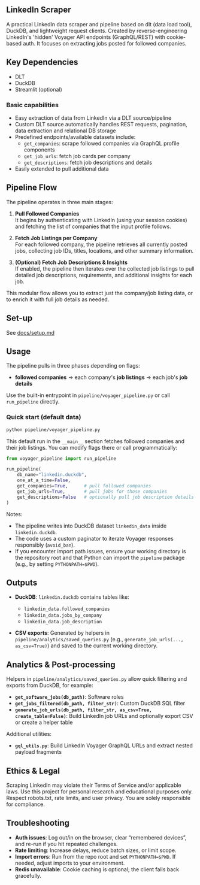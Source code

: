 ## LinkedIn Scraper

A practical LinkedIn data scraper and pipeline based on dlt (data load tool), DuckDB, and lightweight request clients. Created by reverse-engineering LinkedIn's 'hidden' Voyager API endpoints (GraphQL/REST) with cookie-based auth. It focuses on extracting jobs posted for followed companies.

## Key Dependencies 
- DLT
- DuckDB
- Streamlit (optional)

### Basic capabilities
  - Easy extraction of data from LinkedIn via a DLT source/pipeline
  - Custom DLT source automatically handles REST requests, pagination, data extraction and relational DB storage
  - Predefined endpoints/available datasets include:
    - `get_companies`: scrape followed companies via GraphQL profile components
    - `get_job_urls`: fetch job cards per company
    - `get_descriptions`: fetch job descriptions and details
  - Easily extended to pull additional data 

## Pipeline Flow

The pipeline operates in three main stages:

1. **Pull Followed Companies**  
   It begins by authenticating with LinkedIn (using your session cookies) and fetching the list of companies that the input profile follows.

2. **Fetch Job Listings per Company**  
   For each followed company, the pipeline retrieves all currently posted jobs, collecting job IDs, titles, locations, and other summary information.

3. **(Optional) Fetch Job Descriptions & Insights**  
   If enabled, the pipeline then iterates over the collected job listings to pull detailed job descriptions, requirements, and additional insights for each job.

This modular flow allows you to extract just the company/job listing data, or to enrich it with full job details as needed.


## Set-up
See [docs/setup.md](docs/setup.md)


## Usage

The pipeline pulls in three phases depending on flags:
- **followed companies** → each company's **job listings** → each job's **job details**

Use the built-in entrypoint in `pipeline/voyager_pipeline.py` or call `run_pipeline` directly.

### Quick start (default data)
```bash
python pipeline/voyager_pipeline.py
```

This default run in the `__main__` section fetches followed companies and their job listings. You can modify flags there or call programmatically:

```python
from voyager_pipeline import run_pipeline

run_pipeline(
    db_name="linkedin.duckdb",
    one_at_a_time=False,
    get_companies=True,      # pull followed companies
    get_job_urls=True,       # pull jobs for those companies
    get_descriptions=False   # optionally pull job description details
)
```

Notes:
- The pipeline writes into DuckDB dataset `linkedin_data` inside `linkedin.duckdb`.
- The code uses a custom paginator to iterate Voyager responses responsibly (`avoid_ban`).
- If you encounter import path issues, ensure your working directory is the repository root and that Python can import the `pipeline` package (e.g., by setting `PYTHONPATH=$PWD`).

## Outputs

- **DuckDB**: `linkedin.duckdb` contains tables like:
  - `linkedin_data.followed_companies`
  - `linkedin_data.jobs_by_company`
  - `linkedin_data.job_description`

- **CSV exports**: Generated by helpers in `pipeline/analytics/saved_queries.py` (e.g., `generate_job_urls(..., as_csv=True)`) and saved to the current working directory.


## Analytics & Post-processing

Helpers in `pipeline/analytics/saved_queries.py` allow quick filtering and exports from DuckDB, for example:
- **`get_software_jobs(db_path)`**: Software roles
- **`get_jobs_filtered(db_path, filter_str)`**: Custom DuckDB SQL filter
- **`generate_job_urls(db_path, filter_str, as_csv=True, create_table=False)`**: Build LinkedIn job URLs and optionally export CSV or create a helper table

Additional utilities:
- **`gql_utils.py`**: Build LinkedIn Voyager GraphQL URLs and extract nested payload fragments


## Ethics & Legal

Scraping LinkedIn may violate their Terms of Service and/or applicable laws. Use this project for personal research and educational purposes only. Respect robots.txt, rate limits, and user privacy. You are solely responsible for compliance.

## Troubleshooting
- **Auth issues**: Log out/in on the browser, clear “remembered devices”, and re-run if you hit repeated challenges.
- **Rate limiting**: Increase delays, reduce batch sizes, or limit scope.
- **Import errors**: Run from the repo root and set `PYTHONPATH=$PWD`. If needed, adjust imports to your environment.
- **Redis unavailable**: Cookie caching is optional; the client falls back gracefully.
